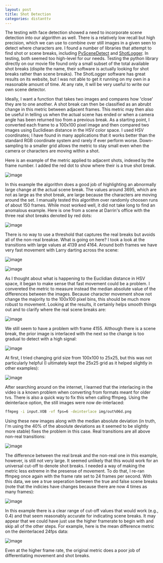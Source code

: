 ```yaml
---
layout: post
title: Shot Detection
categories: distanttv
---
```



The testing with face detection showed a need to incorporate
scene detection into our algorithm as well. There is a relatively
low recall but high precision, which we can use to combine over
still images in a given seen to detect where characters are. I found
a number of libraries that attempt to find shot or scene breaks,
including [PySceneDetect](https://github.com/Breakthrough/PySceneDetect)
and [ShotLogger](https://github.com/jgbutler/Shot-Logger). In testing,
both seemed too high-level for our needs. Testing the python
library directly on our movie file found only a small subset of the
total available shot breaks (dispite the name, their software is
actually looking for shot breaks rather than scene breaks).
The ShotLogger software has great results on its website, but I was
not able to get it running on my own in a reasonable amount of time.
At any rate, it will be very useful to write our own scene detector.

Ideally, I want a function that takes two images and compares how
'close' they are to one another. A shot break can then be classified
as an abrubt change in this metric between adjacent frames. This metric
may then also be useful in telling us when the actual scene has ended
or when a camera angle has been returned too from a previous break.
As a starting point, I converted each frame to a 100x100 pixel image
and then compared two images using Euclidiean distance in the HSV color
space. I used HSV coordinates; I have found in many applications
that it works better than the standard RGB coordinate system and rarely
if ever perform worse. Down-sampling to a smaller grid allows the
metric to stay small even when the camera or characters are moving
within a shot.

Here is an example of the metric applied to adjacent shots, indexed
by the frame number. I added the red dot to show where their is a true
shot break.

![image](https://statsmaths.github.io/blog/assets/2017-06-15-dtv-shot-detection/img09.png)

In this example the algorithm does a good job of highlighting an abnormally
large change at the actual scene break. The values around 3695, which are
not as large as the shot break, are large because the characters are moving
around the set. I manually tested this algorithm over randomly choosen runs
of about 150 frames. While most worked well, it did not take long to find an
anomalous example. Here is one from a scene at Darrin's office with the three
real shot breaks denoted by red dots:

![image](https://statsmaths.github.io/blog/assets/2017-06-15-dtv-shot-detection/img10.png)

There is no way to use a threshold that captures the real breaks but avoids all
of the non-real breakse. What is going on here? I took a look at the transitions
with large values at 4139 and 4164. Around both frames we have very fast movement
with Larry darting across the scene:

![image](https://statsmaths.github.io/blog/assets/2017-06-15-dtv-shot-detection/img16.png)

![image](https://statsmaths.github.io/blog/assets/2017-06-15-dtv-shot-detection/img17.png)

As I thought about what is happening to the Euclidian distance in HSV space, it
began to make sense that fast movement could be a problem. I convereted the metric
to measure instead the median absolute value of the differences between the images.
Because character movement show not change the majority to the 100x100 pixel bins,
this should be much more robust to movement. Looking at the results, it certainly
helps smooth things out and to clarify where the real scene breaks are:

![image](https://statsmaths.github.io/blog/assets/2017-06-15-dtv-shot-detection/img11.png)

We still seem to have a problem with frame 4155. Although there is a scene break,
the prior image is interlaced with the next so the change is too gradual to
detect with a high signal:

![image](https://statsmaths.github.io/blog/assets/2017-06-15-dtv-shot-detection/img15.png)

At first, I tried changing grid size from 100x100 to 25x25, but this
was not particularly helpful (I ultimately kept the 25x25 grid as it helped
slightly in other examples):

![image](https://statsmaths.github.io/blog/assets/2017-06-15-dtv-shot-detection/img12.png)

After searching around on the internet, I learned that the interlacing in
the video is a known problem when converting from formats meant for older
tvs. There is also a quick way to fix this when calling ffmpeg. Using the
deinterlace option, the still images were now de-interlaced:

``` sh
ffmpeg -i input.VOB -vf fps=6 -deinterlace img/out%06d.png
```

Using these new images along with the median absolute deviation (in
truth, I'm using the 40% of the absolute deviations as it seemed to
be slightly more stable) fixes the problem in this case. Real
transitions are all above non-real transitions:

![image](https://statsmaths.github.io/blog/assets/2017-06-15-dtv-shot-detection/img13.png)

The difference between the real break and the non-real one in this example,
however, is still not very large. It seemed unlikely that this would work
for an universal cut-off to denote shot breaks. I needed a way of making
the metric less extreme in the presense of movement. To do that, I re-ran
ffmpeg once again with the frame rate set to 24 frames per second. With
this data, we see a true seperation between the true and false scene breaks
(note that the indicies have changes because there are now 4 times as many
frames):

![image](https://statsmaths.github.io/blog/assets/2017-06-15-dtv-shot-detection/img14.png)

In this example there is a clear range of cut-off values that would work (e.g.,
0.4) and that seem reasonably accurate for indicating scene breaks. It may
appear that we could have just use the higher framerate to begin with and
skip all of the other steps. For example, here is the mean difference metric
on the deinterlaced 24fps data:

![image](https://statsmaths.github.io/blog/assets/2017-06-15-dtv-shot-detection/img18.png)

Even at the higher frame rate, the original metric does a poor job of
differentiating movement and shot breaks.

